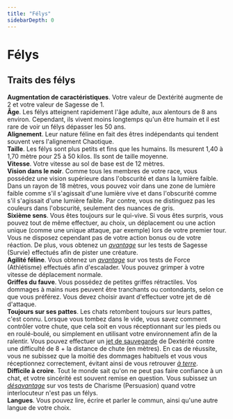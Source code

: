 ```yaml
---
title: "Félys"
sidebarDepth: 0
---
```

# Félys
## Traits des félys

**Augmentation de caractéristiques**. Votre valeur de Dextérité augmente de 2 et votre valeur de Sagesse de 1.  
**Âge**. Les félys atteignent rapidement l'âge adulte, aux alentours de 8 ans environ. Cependant, ils vivent moins longtemps qu'un être humain et il est rare de voir un félys dépasser les 50 ans.  
**Alignement**. Leur nature féline en fait des êtres indépendants qui tendent souvent vers l'alignement Chaotique.  
**Taille**. Les félys sont plus petits et fins que les humains. Ils mesurent 1,40 à 1,70 mètre pour 25 à 50 kilos. Ils sont de taille moyenne.  
**Vitesse**. Votre vitesse au sol de base est de 12 mètres.  
**Vision dans le noir**. Comme tous les membres de votre race, vous possédez une vision supérieure dans l'obscurité et dans la lumière faible. Dans un rayon de 18 mètres, vous pouvez voir dans une zone de lumière faible comme s'il s'agissait d'une lumière vive et dans l'obscurité comme s'il s'agissait d'une lumière faible. Par contre, vous ne distinguez pas les couleurs dans l'obscurité, seulement des nuances de gris.  
**Sixième sens**. Vous êtes toujours sur le qui-vive. Si vous êtes surpris, vous pouvez tout de même effectuer, au choix, un déplacement ou une action unique (comme une unique attaque, par exemple) lors de votre premier tour. Vous ne disposez cependant pas de votre action bonus ou de votre réaction. De plus, vous obtenez un [_avantage_](/utiliser-les-caracteristiques/#avantage-et-desavantage) sur les tests de Sagesse (Survie) effectués afin de pister une créature.  
**Agilité féline**. Vous obtenez un [_avantage_](/utiliser-les-caracteristiques/#avantage-et-desavantage) sur vos tests de Force (Athlétisme) effectués afin d'escalader. Vous pouvez grimper à votre vitesse de déplacement normale.  
**Griffes du fauve**. Vous possédez de petites griffes rétractiles. Vos dommages à mains nues peuvent être tranchants ou contondants, selon ce que vous préférez. Vous devez choisir avant d'effectuer votre jet de dé d'attaque.  
**Toujours sur ses pattes**. Les chats retombent toujours sur leurs pattes, c'est connu. Lorsque vous tombez dans le vide, vous savez comment contrôler votre chute, que cela soit en vous réceptionnant sur les pieds ou en roulé-boulé, ou simplement en utilisant votre environnement afin de la ralentir. Vous pouvez effectuer un [jet de sauvegarde](/utiliser-les-caracteristiques/#jets-de-sauvegarde) de Dextérité contre une difficulté de 8 + la distance de chute (en mètres). En cas de réussite, vous ne subissez que la moitié des dommages habituels et vous vous réceptionnez correctement, évitant ainsi de vous retrouver [_à terre_](/gerer-la-sante-du-personnage/#a-terre).  
**Difficile à croire**. Tout le monde sait qu'on ne peut pas faire confiance à un chat, et votre sincérité est souvent remise en question. Vous subissez un [_désavantage_](/utiliser-les-caracteristiques/#avantage-et-desavantage) sur vos tests de Charisme (Persuasion) quand votre interlocuteur n'est pas un félys.  
**Langues**. Vous pouvez lire, écrire et parler le commun, ainsi qu'une autre langue de votre choix.
